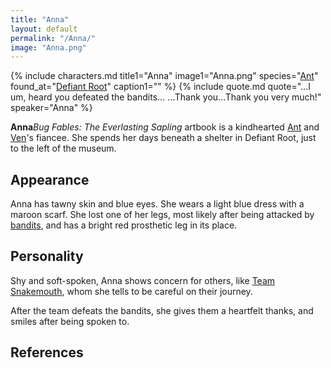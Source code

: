 ```yaml
---
title: "Anna"
layout: default
permalink: "/Anna/"
image: "Anna.png"
---
```

{% include characters.md title1="Anna" image1="Anna.png" species="[Ant](/Ant)" found_at="[Defiant Root](/Defiant_Root)" caption1="" %}
{% include quote.md quote="...I um, heard you defeated the bandits... ...Thank you...Thank you very much!" speaker="Anna" %}

**Anna**<ref name=":0">*Bug Fables: The Everlasting Sapling* artbook</ref> is a kindhearted [Ant](/Ant) and [Ven](/Ven)'s fiancee<ref name=":0" />. She spends her days beneath a shelter in Defiant Root, just to the left of the museum.

## Appearance
Anna has tawny skin and blue eyes. She wears a light blue dress with a maroon scarf. She lost one of her legs, most likely after being attacked by [bandits](/Bandits_(organization)), and has a bright red prosthetic leg in its place.

## Personality
Shy and soft-spoken, Anna shows concern for others, like [Team Snakemouth](/Team_Snakemouth), whom she tells to be careful on their journey.

After the team defeats the bandits, she gives them a heartfelt thanks, and smiles after being spoken to.

## References